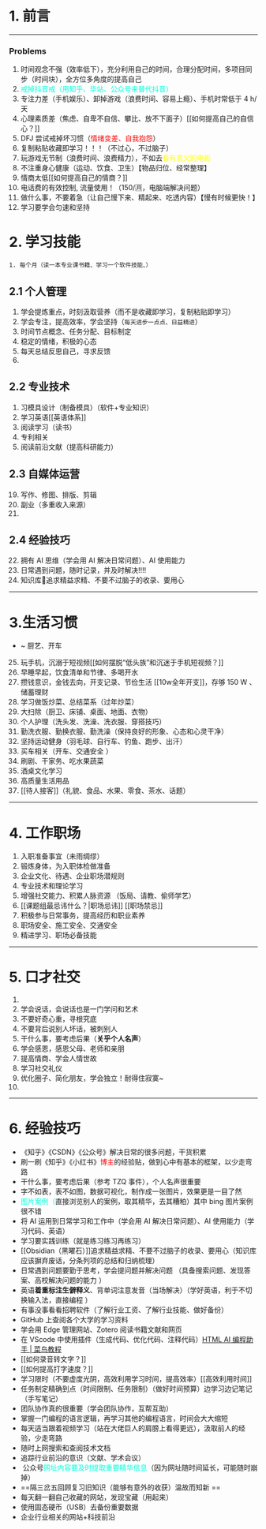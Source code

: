 # 1. 前言

---
### Problems
1. 时间观念不强（效率低下），充分利用自己的时间，合理分配时间，多项目同步（时间块），全方位多角度的提高自己
2. <font color="#00ffdc">戒掉抖音戒（用知乎、毕站、公众号来替代抖音）</font>
3. 专注力差（手机娱乐）、卸掉游戏（浪费时间、容易上瘾）、手机时常低于 4 h/天
4. 心理素质差（焦虑、自卑不自信、攀比、放不下面子）[[如何提高自己的自信心？]]
5. DFJ 尝试戒掉坏习惯（<font color="#ff0000">情绪变差、自我抱怨</font>）
6. 复制粘贴收藏即学习！！！（不过心，不过脑子）
7. 玩游戏无节制（浪费时间、浪费精力），不如去<font color="#ffff00">看有意义的电影</font>
8. 不注重身心健康（运动、饮食、卫生）【物品归位、经常整理】
9. 情商太低[[如何提高自己的情商？]]
10. 电话费的有效控制, 流量使用！（150/🈷，电脑端解决问题）
11. 做什么事，不要着急（让自己慢下来、精起来、吃透内容）【慢有时候更快！】
12. 学习要学会匀速和坚持
# 2. 学习技能
```ad-check
1. 每个月（读一本专业课书籍、学习一个软件技能、）
```
## 2.1 个人管理
1. 学会提炼重点，时刻汲取营养（而不是收藏即学习，复制粘贴即学习）
2. 学会专注，提高效率，学会坚持（`每天进步一点点、日益精进`）
3. 时间节点概念、任务分配、目标制定 
4. 稳定的情绪，积极的心态 
5. 每天总结反思自己，寻求反馈
6. 
## 2.2 专业技术
1. 习模具设计（制备模具）（软件+专业知识）
2. 学习英语[[英语体系]]
3. 阅读学习（读书）
4. 专利相关
5. 阅读前沿文献（提高科研能力）

## 2.3 自媒体运营 
19. 写作、修图、排版、剪辑
20. 副业（多重收入来源）
21. 
## 2.4 经验技巧
22. 拥有 AI 思维（学会用 AI 解决日常问题）、AI 使用能力
23. 日常遇到问题，随时记录，并及时解决!!!!
24. 知识库🌟追求精益求精、不要不过脑子的收录、要用心
---
# 3.生活习惯
- ~ 厨艺、开车 
25. 玩手机，沉溺于短视频[[如何摆脱“低头族”和沉迷于手机短视频？]]
26. 早睡早起，饮食清单和节律、多喝开水 
27. 攒钱意识，金钱去向，开支记录、节俭生活 [[10w全年开支]]，存够 150 W 、储蓄理财 
28. 学习做饭炒菜、总结菜系（过年炒菜）
29. 大扫除（厨卫、床铺、桌面、地面、衣物）
30. 个人护理（洗头发、洗澡、洗衣服、穿搭技巧）
31. 勤洗衣服、勤换衣服、勤洗澡（保持良好的形象、心态和心灵干净）
32. 坚持运动健身（羽毛球、自行车、钓鱼、跑步、出汗）
33. 买车相关（开车、交通安全 ）
34. 刷剧、干家务、吃水果蔬菜 
35. 酒桌文化学习 
36. 高质量生活用品 
37. [[待人接客]]（礼貌、食品、水果、零食、茶水、话题）


---
# 4. 工作职场
1. 入职准备事宜（未雨绸缪）
2. 锻炼身体，为入职体检做准备
3. 企业文化、待遇、企业职场潜规则
4. 专业技术和理论学习 
5. 增强社交能力、积累人脉资源 （饭局、请教、偷师学艺）
6. [[课题组最忌讳什么？|职场忌讳]] [[职场禁忌]]
7. 积极参与日常事务，提高经历和职业素养 
8. 职场安全、施工安全、交通安全 
9. 精进学习、职场必备技能 
---
# 5. 口才社交
1. 
2. 学会说话，会说话也是一门学问和艺术
3. 不要好奇心重，寻根究底
4. 不要背后说别人坏话，被刺别人
5. 干什么事，要考虑后果（**关乎个人名声**）
6. 学会感恩，感恩父母、老师和亲朋
7. 提高情商、学会人情世故
8. 学习社交礼仪
9. 优化圈子、简化朋友，学会独立！耐得住寂寞~
10. 

---
# 6. 经验技巧 
- 《知乎》《CSDN》《公众号》解决日常的很多问题，干货积累
- 刷一刷《知乎》《小红书》<font color="#ff0000">博主</font>的经验贴，做到心中有基本的框架，以少走弯路
-  干什么事，要考虑后果（参考 TZQ 事件），个人名声很重要
-  字不如表，表不如图，数据可视化，制作成一张图片，效果更是一目了然
- <font color="#00ffdc">图片案例（</font>直接浏览别人的案例，取其精华，去其糟粕）其中 bing 图片案例很不错
-   将 AI 运用到日常学习和工作中（学会用 AI 解决日常问题）、AI 使用能力（学习代码、英语）
- 学习要实践训练（就是练习练习再练习） 
- [[Obsidian（黑曜石）]]追求精益求精、不要不过脑子的收录、要用心（知识库应该摒弃废话，分条列项的总结和归纳梳理）
- 日常遇到问题要勤于思考，学会提问题并解决问题 （具备搜索问题、发现答案、高校解决问题的能力 ）
-  英语**着重标注生僻释义**、背单词注意发音（当场解决）（学好英语，利于不切换输入法，直接编程 ）
- 有事没事看看招聘软件（了解行业工资、了解行业技能、做好备份）
- GitHub 上查阅各个大学的学习资料 
- 学会用 Edge 管理网站、Zotero 阅读书籍文献和网页
- 在 VScode 中使用插件（生成代码、优化代码、注释代码）[HTML AI 编程助手 | 菜鸟教程](https://www.runoob.com/html/fitten-code-html.html)
- [[如何录音转文字？]]
- [[如何提高打字速度？]]
- 学习限时（不要虚度光阴，高效利用学习时间，提高效率）[[高效利用时间]]
- 任务制定精确到点（时间限制、任务限制）（做好时间预算）边学习边记笔记（手写笔记）
- 团队协作真的很重要（学会团队协作，互帮互助）
- 掌握一门编程的语言逻辑，再学习其他的编程语言，时间会大大缩短 
- 每天适当跟着视频学习（站在大佬巨人的肩膀上看得更远），汲取前人的经验，少走弯路 
- 随时上网搜索和查阅技术文档
- 追踪行业前沿的意识（文献、学术会议）
-  公众号<font color="#00ffdc">网址内容要及时提取重要精华信息</font>（因为网址随时间延长，可能随时崩掉）
- ==隔三岔五回顾复习旧知识（能够有意外的收获）温故而知新 ==
- 每天翻一翻自己收藏的网站，发现宝藏（用起来） 
- 使用固态硬币（USB）去备份重要数据 
- 企业行业相关的网站+科技前沿 


